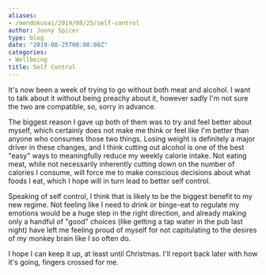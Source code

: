```yaml
---
aliases:
- /mendokusai/2019/08/25/self-control
author: Jonny Spicer
type: blog
date: "2019-08-25T00:00:00Z"
categories:
- Wellbeing
title: Self Control
---
```

It's now been a week of trying to go without both meat and alcohol. I want to talk about it without being preachy about it, however sadly I'm not sure the two are compatible, so, sorry in advance.

The biggest reason I gave up both of them was to try and feel better about myself, which certainly does not make me think or feel like I'm better than anyone who consumes those two things. Losing weight
is definitely a major driver in these changes, and I think cutting out alcohol is one of the best "easy" ways to meaningfully reduce my weekly calorie intake. Not eating meat, while not necessarily inherently
cutting down on the number of calories I consume, will force me to make conscious decisions about what foods I eat, which I hope will in turn lead to better self control.

Speaking of self control, I think that is likely to be the biggest benefit to my new regime. Not feeling like I need to drink or binge-eat to regulate my emotions would be a huge step in the right direction,
and already making only a handful of "good" choices (like getting a tap water in the pub last night) have left me feeling proud of myself for not capitulating to the desires of my monkey brain like I so often do.

I hope I can keep it up, at least until Christmas. I'll report back later with how it's going, fingers crossed for me.
